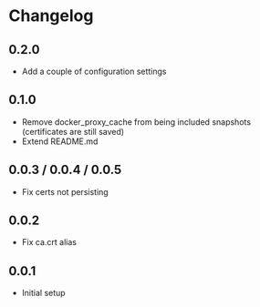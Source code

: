 # Changelog


## 0.2.0 

- Add a couple of configuration settings

## 0.1.0

- Remove docker_proxy_cache from being included snapshots (certificates are still saved)
- Extend README.md

## 0.0.3 / 0.0.4 / 0.0.5

- Fix certs not persisting

## 0.0.2

- Fix ca.crt alias

## 0.0.1

- Initial setup